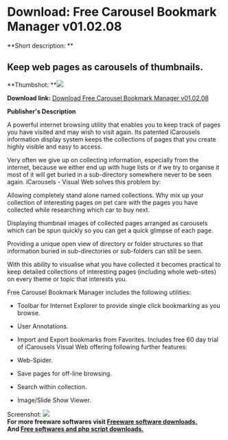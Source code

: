 # Download: Free Carousel Bookmark Manager v01.02.08

**Short description: **

## Keep web pages as carousels of thumbnails.

  
**Thumbshot: **![](http://www.freewarefiles.com/screenshot/carouselbookmark_md.gif)   
  
**Download link:** [Download Free Carousel Bookmark Manager v01.02.08](http://freesoftwares.boysofts.com/Free-Carousel-Bookmark-Manager-V_program_15024.html)  
  

**Publisher's Description**  
  

A powerful internet browsing utility that enables you to keep track of pages
you have visited and may wish to visit again. Its patented iCarousels
information display system keeps the collections of pages that you create
highly visible and easy to access.

Very often we give up on collecting information, especially from the internet,
because we either end up with huge lists or if we try to organise it most of
it will get buried in a sub-directory somewhere never to be seen again.
iCarousels - Visual Web solves this problem by:

Allowing completely stand alone named collections. Why mix up your collection
of interesting pages on pet care with the pages you have collected while
researching which car to buy next.

Displaying thumbnail images of collected pages arranged as carousels which can
be spun quickly so you can get a quick glimpse of each page.

Providing a unique open view of directory or folder structures so that
information buried in sub-directories or sub-folders can still be seen.

With this ability to visualise what you have collected it becomes practical to
keep detailed collections of interesting pages (including whole web-sites) on
every theme or topic that interests you.

Free Carousel Bookmark Manager includes the following utilities:

  * Toolbar for Internet Explorer to provide single click bookmarking as you browse. 
  * User Annotations. 
  * Import and Export bookmarks from Favorites. 
Includes free 60 day trial of iCarousels Visual Web offering following further
features:

  * Web-Spider. 
  * Save pages for off-line browsing. 
  * Search within collection. 
  * Image/Slide Show Viewer. 

  
  
Screenshot: ![](http://www.freewarefiles.com/screenshot/carouselbookmark.gif)  
**For more freeware softwares visit [Freeware software downloads.](http://freesoftwares.boysofts.com/)**   
**And [Free softwares and php script downloads.](http://www.boysofts.com/)**

